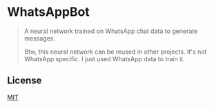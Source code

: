 # WhatsAppBot

> A neural network trained on WhatsApp chat data to generate messages.
>
> Btw, this neural network can be reused in other projects. It's not WhatsApp specific. I just used WhatsApp data to
> train it.

## License

[MIT](https://opensource.org/licenses/MIT)
